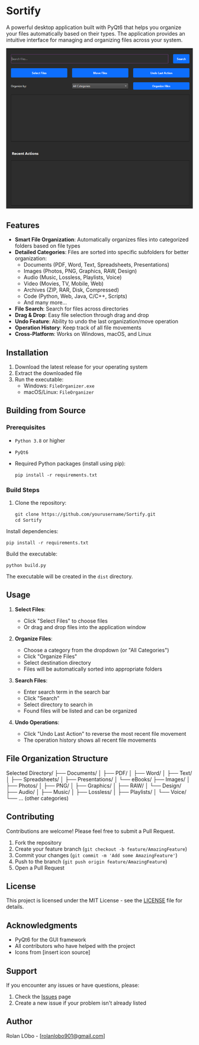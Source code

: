 # Sortify

A powerful desktop application built with PyQt6 that helps you organize your files automatically based on their types. The application provides an intuitive interface for managing and organizing files across your system.

![File Organizer Screenshot](screenshots/app_screenshot.png)

## Features

- **Smart File Organization**: Automatically organizes files into categorized folders based on file types
- **Detailed Categories**: Files are sorted into specific subfolders for better organization:
  - Documents (PDF, Word, Text, Spreadsheets, Presentations)
  - Images (Photos, PNG, Graphics, RAW, Design)
  - Audio (Music, Lossless, Playlists, Voice)
  - Video (Movies, TV, Mobile, Web)
  - Archives (ZIP, RAR, Disk, Compressed)
  - Code (Python, Web, Java, C/C++, Scripts)
  - And many more...
- **File Search**: Search for files across directories
- **Drag & Drop**: Easy file selection through drag and drop
- **Undo Feature**: Ability to undo the last organization/move operation
- **Operation History**: Keep track of all file movements
- **Cross-Platform**: Works on Windows, macOS, and Linux

## Installation

1. Download the latest release for your operating system
2. Extract the downloaded file
3. Run the executable:
   - Windows: `FileOrganizer.exe`
   - macOS/Linux: `FileOrganizer`

## Building from Source

### Prerequisites
- `Python 3.8` or higher
- `PyQt6`
- Required Python packages (install using pip):

      pip install -r requirements.txt

### Build Steps
1. Clone the repository:
   
       git clone https://github.com/yourusername/Sortify.git
       cd Sortify

Install dependencies:

    pip install -r requirements.txt

Build the executable:

    python build.py

The executable will be created in the `dist` directory.

## Usage

1. **Select Files**:
   - Click "Select Files" to choose files
   - Or drag and drop files into the application window

2. **Organize Files**:
   - Choose a category from the dropdown (or "All Categories")
   - Click "Organize Files"
   - Select destination directory
   - Files will be automatically sorted into appropriate folders

3. **Search Files**:
   - Enter search term in the search bar
   - Click "Search"
   - Select directory to search in
   - Found files will be listed and can be organized

4. **Undo Operations**:
   - Click "Undo Last Action" to reverse the most recent file movement
   - The operation history shows all recent file movements

## File Organization Structure
Selected Directory/
├── Documents/
│ ├── PDF/
│ ├── Word/
│ ├── Text/
│ ├── Spreadsheets/
│ ├── Presentations/
│ └── eBooks/
├── Images/
│ ├── Photos/
│ ├── PNG/
│ ├── Graphics/
│ ├── RAW/
│ └── Design/
├── Audio/
│ ├── Music/
│ ├── Lossless/
│ ├── Playlists/
│ └── Voice/
└── ... (other categories)
## Contributing

Contributions are welcome! Please feel free to submit a Pull Request.

1. Fork the repository
2. Create your feature branch (`git checkout -b feature/AmazingFeature`)
3. Commit your changes (`git commit -m 'Add some AmazingFeature'`)
4. Push to the branch (`git push origin feature/AmazingFeature`)
5. Open a Pull Request

## License

This project is licensed under the MIT License - see the [LICENSE](LICENSE) file for details.

## Acknowledgments

- PyQt6 for the GUI framework
- All contributors who have helped with the project
- Icons from [insert icon source]

## Support

If you encounter any issues or have questions, please:
1. Check the [Issues](https://github.com/Mrtracker-new/Sortify/issues) page
2. Create a new issue if your problem isn't already listed

## Author

Rolan LObo - [rolanlobo901@gmail.com]

